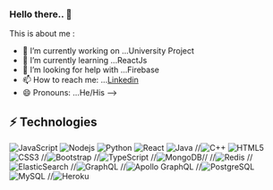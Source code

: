 ### Hello there.. 👋

This is about me :

- 🔭 I’m currently working on ...University Project
- 🌱 I’m currently learning ...ReactJs
- 🤔 I’m looking for help with ...Firebase
- 📫 How to reach me: ...[Linkedin](linkedin.com/in/manoj-a-dharmawardhana-8a9a291a6)
- 😄 Pronouns: ...He/His
-->


## ⚡ Technologies

![JavaScript](https://img.shields.io/badge/-JavaScript-black?style=flat-square&logo=javascript)
![Nodejs](https://img.shields.io/badge/-Nodejs-black?style=flat-square&logo=Node.js)
![Python](https://img.shields.io/badge/-Python-black?style=flat-square&logo=Python)
![React](https://img.shields.io/badge/-React-black?style=flat-square&logo=react)
![Java](https://img.shields.io/badge/-java-E34A86?style=flat-square&logo=java)
//![C++](https://img.shields.io/badge/-C++-00599C?style=flat-square&logo=c)
![HTML5](https://img.shields.io/badge/-HTML5-E34F26?style=flat-square&logo=html5&logoColor=white)
![CSS3](https://img.shields.io/badge/-CSS3-1572B6?style=flat-square&logo=css3)
//![Bootstrap](https://img.shields.io/badge/-Bootstrap-563D7C?style=flat-square&logo=bootstrap)
//![TypeScript](https://img.shields.io/badge/-TypeScript-007ACC?style=flat-square&logo=typescript)
//![MongoDB](https://img.shields.io/badge/-MongoDB-black?style=flat-square&logo=mongodb)//
//![Redis](https://img.shields.io/badge/-Redis-black?style=flat-square&logo=Redis)
//![ElasticSearch](https://img.shields.io/badge/-ElasticSearch-005571?style=flat-square&logo=elasticsearch)
//![GraphQL](https://img.shields.io/badge/-GraphQL-E10098?style=flat-square&logo=graphql)
//![Apollo GraphQL](https://img.shields.io/badge/-Apollo%20GraphQL-311C87?style=flat-square&logo=apollo-graphql)
//![PostgreSQL](https://img.shields.io/badge/-PostgreSQL-336791?style=flat-square&logo=postgresql)
![MySQL](https://img.shields.io/badge/-MySQL-black?style=flat-square&logo=mysql)
//![Heroku](https://img.shields.io/badge/-Heroku-430098?style=flat-square&logo=heroku)

